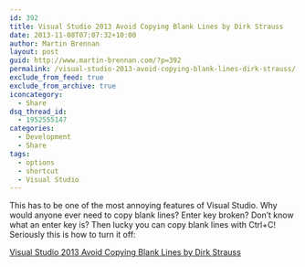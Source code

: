 ```yaml
---
id: 392
title: Visual Studio 2013 Avoid Copying Blank Lines by Dirk Strauss
date: 2013-11-08T07:07:32+10:00
author: Martin Brennan
layout: post
guid: http://www.martin-brennan.com/?p=392
permalink: /visual-studio-2013-avoid-copying-blank-lines-dirk-strauss/
exclude_from_feed: true
exclude_from_archive: true
iconcategory:
  - Share
dsq_thread_id:
  - 1952555147
categories:
  - Development
  - Share
tags:
  - options
  - shortcut
  - Visual Studio
---
```

This has to be one of the most annoying features of Visual Studio. Why would anyone ever need to copy blank lines? Enter key broken? Don’t know what an enter key is? Then lucky you can copy blank lines with Ctrl+C! Seriously this is how to turn it off:

[Visual Studio 2013 Avoid Copying Blank Lines by Dirk Strauss](http://www.dirkstrauss.com/visual-studio-2013-2/visual-studio-2013-avoid-copying-blank-lines#.UnwAK84W3Kk)

